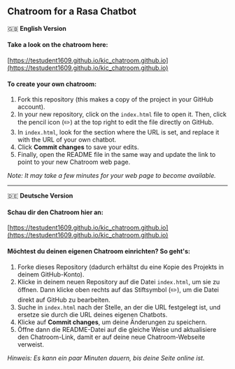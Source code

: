 ## Chatroom for a Rasa Chatbot

🇬🇧 **English Version**

#### Take a look on the chatroom here:  
[https://testudent1609.github.io/kic_chatroom.github.io](https://testudent1609.github.io/kic_chatroom.github.io)


#### To create your own chatroom:
1. Fork this repository (this makes a copy of the project in your GitHub account).
2. In your new repository, click on the `index.html` file to open it. Then, click the pencil icon (✏️) at the top right to edit the file directly on GitHub.
3. In `index.html`, look for the section where the URL is set, and replace it with the URL of your own chatbot.
4. Click **Commit changes** to save your edits.
5. Finally, open the README file in the same way and update the link to point to your new Chatroom web page.
   
*Note: It may take a few minutes for your web page to become available.*

---

🇩🇪 **Deutsche Version**

#### Schau dir den Chatroom hier an:  
[https://testudent1609.github.io/kic_chatroom.github.io](https://testudent1609.github.io/kic_chatroom.github.io)

#### Möchtest du deinen eigenen Chatroom einrichten? So geht's:
1. Forke dieses Repository (dadurch erhältst du eine Kopie des Projekts in deinem GitHub-Konto).
2. Klicke in deinem neuen Repository auf die Datei `index.html`, um sie zu öffnen. Dann klicke oben rechts auf das Stiftsymbol (✏️), um die Datei direkt auf GitHub zu bearbeiten.
3. Suche in `index.html` nach der Stelle, an der die URL festgelegt ist, und ersetze sie durch die URL deines eigenen Chatbots.
4. Klicke auf **Commit changes**, um deine Änderungen zu speichern.
5. Öffne dann die README-Datei auf die gleiche Weise und aktualisiere den Chatroom-Link, damit er auf deine neue Chatroom-Webseite verweist.

*Hinweis: Es kann ein paar Minuten dauern, bis deine Seite online ist.*





